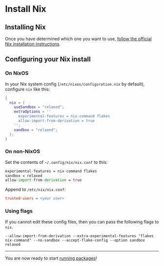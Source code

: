 # Install Nix

## Installing Nix

Once you have determined which one you want to use, [follow the official Nix
installation instructions](https://zero-to-nix.com/start/install).


## Configuring your Nix install

### On NixOS

In your Nix system config (`/etc/nixos/configuration.nix` by default), configure `nix` like this:

```nix
{
  nix = {
    useSandbox = "relaxed";
    extraOptions = ''
      experimental-features = nix-command flakes
      allow-import-from-derivation = true
    '';
    sandbox = "relaxed";
  };
}
```

### On non-NixOS

Set the contents of `~/.config/nix/nix.conf` to this:

```nix
experimental-features = nix-command flakes
sandbox = relaxed
allow-import-from-derivation = true
```

Append to `/etc/nix/nix.conf`:
```ini
trusted-users = <your user>
```

### Using flags

If you cannot edit these config files, then you can pass the following flags to `nix`. 

```shell
--allow-import-from-derivation --extra-experimental-features "flakes nix-command" --no-sandbox --accept-flake-config --option sandbox relaxed
```

---

You are now ready to start [running packages](./run-packages)!
